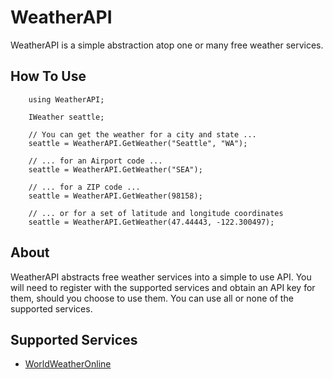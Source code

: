 WeatherAPI
==========

WeatherAPI is a simple abstraction atop one or many free weather services.

How To Use
----------

        using WeatherAPI;
        
        IWeather seattle;
        
        // You can get the weather for a city and state ...
        seattle = WeatherAPI.GetWeather("Seattle", "WA");
        
        // ... for an Airport code ...
        seattle = WeatherAPI.GetWeather("SEA");
        
        // ... for a ZIP code ...
        seattle = WeatherAPI.GetWeather(98158);

        // ... or for a set of latitude and longitude coordinates
        seattle = WeatherAPI.GetWeather(47.44443, -122.300497);
        
About
----------

WeatherAPI abstracts free weather services into a simple to use API. You will need to register with the supported services and obtain an API key for them, should you choose to use them. You can use all or none of the supported services. 

Supported Services
-----------

* [WorldWeatherOnline](http://worldweateronline.com)
